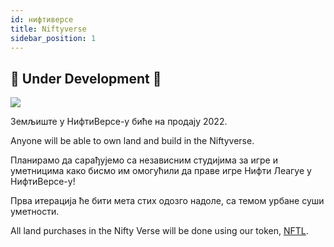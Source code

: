 ```yaml
---
id: нифтиверсе
title: Niftyverse
sidebar_position: 1
---
```


## 🚧 Under Development 🚧

![](/img/niftyverse-snarfy.gif)

Земљиште у НифтиВерсе-у биће на продају 2022.

Anyone will be able to own land and build in the Niftyverse.

Планирамо да сарађујемо са независним студијима за игре и уметницима како бисмо им омогућили да праве игре Нифти Леагуе у НифтиВерсе-у!

Прва итерација ће бити мета стих одозго надоле, са темом урбане суши уметности.

All land purchases in the Nifty Verse will be done using our token, [NFTL](https://docs.niftyleague.com/overview/nftl/overview).
